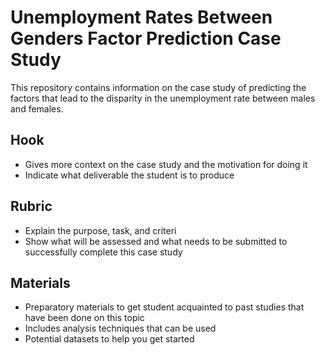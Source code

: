 #  Unemployment Rates Between Genders Factor Prediction Case Study 

This repository contains information on the case study of predicting the factors that lead to the disparity in the unemployment rate between males and females.

## Hook 

- Gives more context on the case study and the motivation for doing it 
- Indicate what deliverable the student is to produce

## Rubric

- Explain the purpose, task, and criteri
- Show what will be assessed and what needs to be submitted to successfully complete this case study

## Materials 

- Preparatory materials to get student acquainted to past studies that have been done on this topic
- Includes analysis techniques that can be used
- Potential datasets to help you get started 

